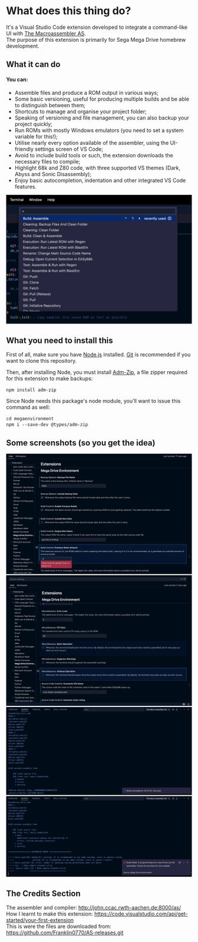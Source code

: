 # What does this thing do?
It's a Visual Studio Code extension developed to integrate a command-like UI with [The Macroassembler AS](http://john.ccac.rwth-aachen.de:8000/as/).  
The purpose of this extension is primarily for Sega Mega Drive homebrew development.  

## What it can do
#### You can:
- Assemble files and produce a ROM output in various ways;
- Some basic versioning, useful for producing multiple builds and be able to distinguish between them;
- Shortcuts to manage and organise your project folder;
- Speaking of versioning and file management, you can also backup your project quickly;
- Run ROMs with mostly Windows emulators (you need to set a system variable for this!);
- Utilise nearly every option available of the assembler, using the UI-friendly settings screen of VS Code;
- Avoid to include build tools or such, the extension downloads the necessary files to compile;
- Highlight 68k and Z80 code, with three supported VS themes (Dark, Abyss and Sonic Disassembly);
- Enjoy basic autocompletion, indentation and other integrated VS Code features.

![Commands](https://github.com/Franklin0770/megaenvironment/blob/main/papers/Commands.png)

## What you need to install this
First of all, make sure you have [Node.js](https://nodejs.org/) installed. [Git](https://git-scm.com) is recommended if you want to clone this repository.  

Then, after installing Node, you must install [Adm-Zip](https://www.npmjs.com/package/adm-zip), a file zipper required for this extension to make backups:
```
npm install adm-zip
```
Since Node needs this package's node module, you'll want to issue this command as well:
```
cd megaenvironment
npm i --save-dev @types/adm-zip
```
## Some screenshots (so you get the idea)
![Settings1](https://github.com/Franklin0770/megaenvironment/blob/main/papers/Settings%201.png)
![Settings2](https://github.com/Franklin0770/megaenvironment/blob/main/papers/Settings%202.png)
![Assembly1](https://github.com/Franklin0770/megaenvironment/blob/main/papers/Assembly%201.png)
![Assembly2](https://github.com/Franklin0770/megaenvironment/blob/main/papers/Assembly%202.png)
## The Credits Section
The assembler and compiler: http://john.ccac.rwth-aachen.de:8000/as/  
How I learnt to make this extension: https://code.visualstudio.com/api/get-started/your-first-extension  
This is were the files are downloaded from: https://github.com/Franklin0770/AS-releases.git
